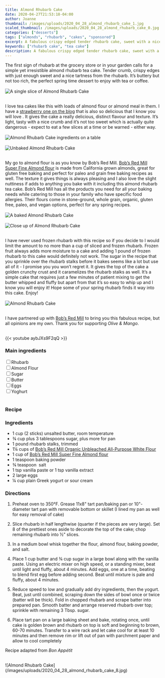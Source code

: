 ```yaml
---
title: Almond Rhubarb Cake
date: 2020-04-27T21:53:18-04:00
author: Joanne
thumbnail: /images/uploads/2020_04_28_almond_rhubarb_cake_1.jpg
scaled_thumbnail: /images/uploads/2020_04_28_almond_rhubarb_cake_0.jpg
categories: ["desserts"]
tags: ["almonds", "rhubarb", "cakes", "sponsored"]
excerpt: A fabulous crispy edged tender rhubarb cake, sweet with a nice tartness from the rhubarb 
keywords: ["rhubarb cake", "tea cake"]
description: A fabulous crispy edged tender rhubarb cake, sweet with a nice tartness from the rhubarb 
---
```


The first sign of rhubarb at the grocery store or in your garden calls for a simple yet irresistible almond rhubarb tea cake. Tender crumb, crispy edges with just enough sweet and a nice tartness from the rhubarb. It’s buttery but not too rich, the perfect spring time dessert to enjoy with tea or coffee.
</br>
</br>
![A single slice of Almond Rhubarb Cake](/images/uploads/2020_04_28_almond_rhubarb_cake_2.jpg)
</br>
</br>

I love tea cakes like this with loads of almond flour or almond meal in them. I have a [strawberry one on the blog](https://www.oliveandmango.com/strawberry-almond-tea-cake/) that is also so delicious that I know you will love . It gives the cake a really delicious, distinct flavour and texture. It’s light, tasty with a nice crumb and it’s not too sweet which is actually quite dangerous - expect to eat a few slices at a time or be warned - either way. 
</br>
</br>
![Almond Rhubarb Cake ingredients on a table](/images/uploads/2020_04_28_almond_rhubarb_cake_3.jpg)
</br>
</br>
![Unbaked Almond Rhubarb Cake](/images/uploads/2020_04_28_almond_rhubarb_cake_4.jpg)
</br>
</br>

My go to almond flour is as you know by Bob’s Red Mill. <span class="highlight"><a rel="nofollow" href="https://www.bobsredmill.com/almond-meal-flour.html">Bob’s Red Mill Super Fine Almond flour</a></span> is made from California grown almonds, great for gluten free baking and perfect for paleo and grain free baking recipes as well. The texture it gives things is always pleasing and I also love the slight nuttiness if adds to anything you bake with it including this almond rhubarb tea cake. Bob’s Red Mill has all the products you need for all your baking needs while catering to those in your family who have specific food allergies. Their flours come in stone-ground, whole grain, organic, gluten free, paleo, and vegan options, perfect for any spring recipes. 
</br>
</br>
![A baked Almond Rhubarb Cake](/images/uploads/2020_04_28_almond_rhubarb_cake_5.jpg)
</br>
</br>
![Close up of Almond Rhubarb Cake](/images/uploads/2020_04_28_almond_rhubarb_cake_6.jpg)
</br>
</br>

I have never used frozen rhubarb with this recipe so if you decide to I would limit the amount to no more than a cup of sliced and frozen rhubarb. Frozen fruit always adds more moisture to a cake and adding 1 pound of frozen rhubarb to this cake would definitely not work. The sugar in the recipe that you sprinkle over the rhubarb stalks before it bakes seems like a lot but use all of it - I promise you you won’t regret it. It gives the top of the cake a golden crunchy crust and it caramelizes the rhubarb stalks as well. It’s a simple cake that requires just a few minutes of patient mixing to get the butter whipped and fluffy but apart from that it’s so easy to whip up and I know you will enjoy it! Hope some of your spring rhubarb finds it way into this cake. Enjoy!
</br>
</br>
![Almond Rhubarb Cake](/images/uploads/2020_04_28_almond_rhubarb_cake_7.jpg)
</br>
</br>

I have partnered up with <span class="highlight"><a rel="nofollow" href="https://www.bobsredmill.com/?utm_source=TheOliveAndMango&utm_medium=influencer&utm_campaign=bobsredmill">Bob’s Red Mill</a></span> to bring you this fabulous recipe, but all opinions are my own. Thank you for supporting _Olive & Mango_.
</br>
</br>

{{< youtube aybJXs9F2qQ >}}
</br>

### Main ingredients
<div>
<div><input type="checkbox" class="ingredients_check" id="Rhubarb"><label for="Rhubarb">Rhubarb</label></div>
<div><input type="checkbox" class="ingredients_check" id="Almond Flour"><label for="Almond Flour">Almond Flour</label></div>
<div><input type="checkbox" class="ingredients_check" id="Light soy"><label for="Light soy">Sugar</label></div>
<div><input type="checkbox" class="ingredients_check" id="Butter"><label for="Butter">Butter</label></div>
<div><input type="checkbox" class="ingredients_check" id="Eggs"><label for="Eggs">Eggs</label></div>
<div><input type="checkbox" class="ingredients_check" id="Yoghurt"><label for="Yoghurt">Yoghurt</label></div>
</div>
</br>

### Recipe
### Ingredients

* <span itemprop="ingredients">1 cup (2 sticks) unsalted butter, room temperature</span>
* <span itemprop="ingredients">¾ cup plus 3 tablespoons sugar, plus more for pan</span>
* <span itemprop="ingredients">1 pound rhubarb stalks, trimmed</span>
* <span itemprop="ingredients">1¼ cups of <span class="highlight"><a rel="nofollow" href="https://www.bobsredmill.com/unbleached-all-purpose-white-flour.html">Bob’s Red Mill Organic Unbleached All-Purpose White Flour</a></span></span>
* <span itemprop="ingredients">1 cup of <span class="highlight"><a rel="nofollow" href="https://www.bobsredmill.com/almond-meal-flour.html">Bob’s Red Mill Super Fine Almond flour</a></span></span>
* <span itemprop="ingredients">1 teaspoon baking powder</span>
* <span itemprop="ingredients">¾ teaspoon  salt</span>
* <span itemprop="ingredients">1 tsp vanilla paste or 1 tsp vanilla extract </span>
* <span itemprop="ingredients">2 large eggs</span>
* <span itemprop="ingredients">¼ cup plain Greek yogurt or sour cream</span>

### Directions

1. Preheat oven to 350°F. Grease 11x8" tart pan/baking pan or 10"-diameter tart pan with removable bottom or skillet (I lined my pan as well for easy removal of cake) 
1. Slice rhubarb in half lengthwise (quarter if the pieces are very large). Set 8 of the prettiest ones aside to decorate the top of the cake; chop remaining rhubarb into ½" slices. 
1. In a medium bowl whisk together the flour, almond flour, baking powder, and salt.
1. Place 1 cup butter and ¾ cup sugar in a large bowl along with the vanilla paste. Using an electric mixer on high speed, or a standing mixer, beat until light and fluffy, about 4 minutes. Add eggs, one at a time, beating to blend first egg before adding second. Beat until mixture is pale and fluffy, about 4 minutes.

1. Reduce speed to low and gradually add dry ingredients, then the yogurt. Beat, just until combined, scraping down the sides of bowl once or twice (batter will be thick). Fold in chopped rhubarb and scrape batter into prepared pan. Smooth batter and arrange reserved rhubarb over top; sprinkle with remaining 3 Tbsp. sugar.

1. Place tart pan on a large baking sheet and bake, rotating once, until cake is golden brown and rhubarb on top is soft and beginning to brown, 60-70 minutes. Transfer to a wire rack and let cake cool for at least 10 minutes and then remove rim or lift out of pan with parchment paper and allow to cool completely 

Recipe adapted from _Bon Appétit_

</br>
![Almond Rhubarb Cake](/images/uploads/2020_04_28_almond_rhubarb_cake_8.jpg)
